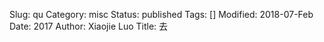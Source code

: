 Slug: qu
Category: misc
Status: published
Tags: []
Modified: 2018-07-Feb
Date: 2017
Author: Xiaojie Luo
Title: 去
